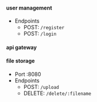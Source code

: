 #### user management
* Endpoints 
    - POST: `/register` 
    - POST: `/login` 

#### api gateway

#### file storage
* Port :8080
* Endpoints
    - POST: `/upload` 
    - DELETE: `/delete/:filename`
